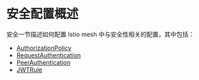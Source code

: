 # 安全配置概述

安全一节描述如何配置 Istio mesh 中与安全性相关的配置，其中包括：

- [AuthorizationPolicy](authorization-policy.md)
- [RequestAuthentication](request-authentication.md)
- [PeerAuthentication](peer-authentication.md)
- [JWTRule](jwt.md)

